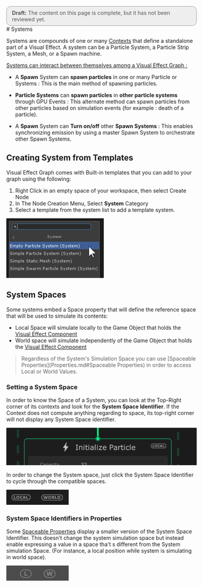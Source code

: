 <div style="border: solid 1px #999; border-radius:12px; background-color:#EEE; padding: 8px; padding-left:14px; color: #555; font-size:14px;"><b>Draft:</b> The content on this page is complete, but it has not been reviewed yet.</div>
# Systems

Systems are compounds of one or many  [Contexts](Contexts.md) that define a standalone part of a Visual Effect. A system can be a Particle System, a Particle Strip System, a Mesh, or a Spawn machine.

<u>Systems can interact between themselves among a Visual Effect Graph :</u> 

* A **Spawn** System can **spawn particles** in one or many Particle or Systems : This is the main method of spawning particles.

* **Particle Systems** can **spawn particles** in **other particle systems** through GPU Events : This alternate method can spawn particles from other particles based on simulation events (for example : death of a particle).

* A **Spawn** System can **Turn on/off** other **Spawn Systems** : This enables synchronizing emission by using a master Spawn System to orchestrate other Spawn Systems.

  

## Creating System from Templates

Visual Effect Graph comes with Built-in templates that you can add to your graph using the following:

1.  Right Click in an empty space of your workspace, then select Create Node
2. In The Node Creation Menu, Select **System** Category
3. Select a template from the system list to add a template system.

![](Images/SystemAddTemplate.png)

## System Spaces

Some systems embed a Space property that will define the reference space that will be used to simulate its contents:

* Local Space will simulate locally to the Game Object that holds the  [Visual Effect Component](VisualEffectComponent.md) 
* World space will simulate independently of the Game Object that holds the [Visual Effect Component](VisualEffectComponent.md) 

> Regardless of the System's Simulation Space you can use [Spaceable Properties](Properties.md#Spaceable Properties) in order to access Local or World Values.

### Setting a System Space

In order to know the Space of a System, you can look at the Top-Right corner of its contexts and look for the **System Space Identifier**. If the Context does not compute anything regarding to space, its top-right corner will not display any System Space identifier.

![](Images/SystemSpaceIdentifier.png)

In order to change the System space, just click the System Space Identifier to cycle through the compatible spaces.

![](Images/SystemSpaceLocalWorld.png)

### System Space Identifiers in Properties

Some [Spaceable Properties](Properties.md) display a smaller version of the System Space Identifier. This doesn't change the system simulation space but instead enable expressing a value in a space tha't s different from the System simulation Space. (For instance, a local position while system is simulating in world space).

![](Images/SystemSpaceLocalWorldSmall.png)